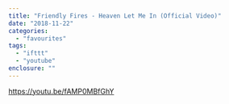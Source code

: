 ```yaml
---
title: "Friendly Fires - Heaven Let Me In (Official Video)"
date: "2018-11-22"
categories: 
  - "favourites"
tags: 
  - "ifttt"
  - "youtube"
enclosure: ""
---
```


https://youtu.be/fAMP0MBfGhY
